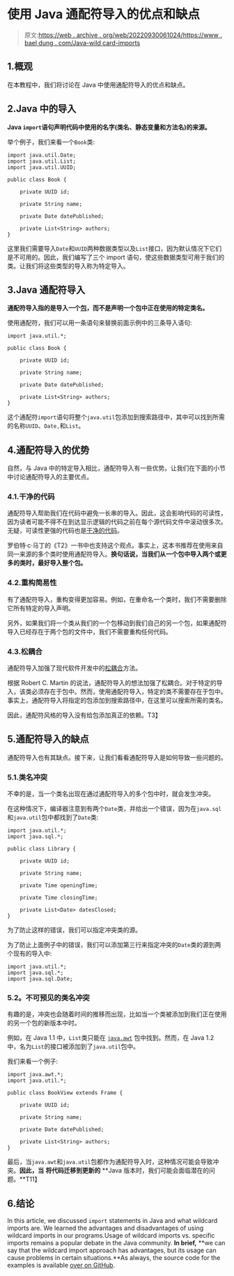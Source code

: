# 使用 Java 通配符导入的优点和缺点

> 原文:[https://web . archive . org/web/20220930061024/https://www . bael dung . com/Java-wild card-imports](https://web.archive.org/web/20220930061024/https://www.baeldung.com/java-wildcard-imports)

## 1.概观

在本教程中，我们将讨论在 Java 中使用通配符导入的优点和缺点。

## 2.Java 中的导入

**Java `import`语句声明代码中使用的名字(类名、静态变量和方法名)的来源。**

举个例子，我们来看一个`Book`类:

```
import java.util.Date;
import java.util.List;
import java.util.UUID;

public class Book {

    private UUID id;

    private String name;

    private Date datePublished;

    private List<String> authors;
}
```

这里我们需要导入`Date`和`UUID`两种数据类型以及`List`接口，因为默认情况下它们是不可用的。因此，我们编写了三个 import 语句，使这些数据类型可用于我们的类。让我们将这些类型的导入称为特定导入。

## 3.Java 通配符导入

**通配符导入指的是导入一个[包](https://web.archive.org/web/20220815140637/http://baeldung.com/java-packages)，而不是声明一个包中正在使用的特定类名。**

使用通配符，我们可以用一条语句来替换前面示例中的三条导入语句:

```
import java.util.*;

public class Book {

    private UUID id;

    private String name;

    private Date datePublished;

    private List<String> authors;
}
```

这个通配符`import`语句将整个`java.util`包添加到搜索路径中，其中可以找到所需的名称`UUID`、`Date,`和`List`。

## 4.通配符导入的优势

自然，与 Java 中的特定导入相比，通配符导入有一些优势。让我们在下面的小节中讨论通配符导入的主要优点。

### 4.1.干净的代码

通配符导入帮助我们在代码中避免一长串的导入。因此，这会影响代码的可读性，因为读者可能不得不在到达显示逻辑的代码之前在每个源代码文件中滚动很多次。无疑，可读性更强的代码也是[干净的代码](https://web.archive.org/web/20220815140637/http://baeldung.com/java-clean-code)。

罗伯特·c·马丁的《T2》一书中也支持这个观点。事实上，这本书推荐在使用来自同一来源的多个类时使用通配符导入。**换句话说，当我们从一个包中导入两个或更多的类时，最好导入整个包。**

### 4.2.重构简易性

有了通配符导入，重构变得更加容易。例如，在重命名一个类时，我们不需要删除它所有特定的导入声明。

另外，如果我们将一个类从我们的一个包移动到我们自己的另一个包，如果通配符导入已经存在于两个包的文件中，我们不需要重构任何代码。

### 4.3.松耦合

通配符导入加强了现代软件开发中的[松耦合](https://web.archive.org/web/20220815140637/http://baeldung.com/cs/cohesion-vs-coupling)方法。

根据 Robert C. Martin 的说法，通配符导入的想法加强了松耦合。对于特定的导入，该类必须存在于包中。然而，使用通配符导入，特定的类不需要存在于包中。事实上，通配符导入将指定的包添加到搜索路径中，在这里可以搜索所需的类名。

因此，通配符风格的导入没有给包添加真正的依赖。T3】

## 5.通配符导入的缺点

通配符导入也有其缺点。接下来，让我们看看通配符导入是如何导致一些问题的。

### 5.1.类名冲突

不幸的是，当一个类名出现在通过通配符导入的多个包中时，就会发生冲突。

在这种情况下，编译器注意到有两个`Date`类，并给出一个错误，因为在`java.sql`和`java.util`包中都找到了`Date`类:

```
import java.util.*;
import java.sql.*;

public class Library {

    private UUID id;

    private String name;

    private Time openingTime;

    private Time closingTime;

    private List<Date> datesClosed;
}
```

为了防止这样的错误，我们可以指定冲突类的源。

为了防止上面例子中的错误，我们可以添加第三行来指定冲突的`Date`类的源到两个现有的导入中:

```
import java.util.*;
import java.sql.*;
import java.sql.Date; 
```

### 5.2。不可预见的类名冲突

有趣的是，冲突也会随着时间的推移而出现，比如当一个类被添加到我们正在使用的另一个包的新版本中时。

例如，在 Java 1.1 中，`List`类只能在 [`java.awt`](/web/20220815140637/https://www.baeldung.com/java-images) 包中找到。然而，在 Java 1.2 中，名为`List`的接口被添加到了`java.util`包中。

我们来看一个例子:  

```
import java.awt.*;
import java.util.*;

public class BookView extends Frame {

    private UUID id;

    private String name;

    private Date datePublished;

    private List<String> authors;
} 
```

最后，当`java.awt`和`java.util`包都作为通配符导入时，这种情况可能会导致冲突。**因此，当** **将代码迁移到更新的** **Java 版本时，我们可能会面临潜在的问题。**T11】

## 6.结论

In this article, we discussed `import` statements in Java and what wildcard imports are. We learned the advantages and disadvantages of using wildcard imports in our programs.Usage of wildcard imports vs. specific imports remains a popular debate in the Java community. **In brief,** **we can say that the wildcard import approach has advantages, but its usage can cause problems in certain situations.**As always, the source code for the examples is available [over on GitHub](https://web.archive.org/web/20220815140637/https://github.com/eugenp/tutorials/tree/master/core-java-modules/core-java-lang-5/).